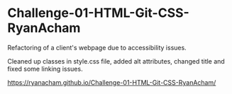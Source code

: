 # Challenge-01-HTML-Git-CSS-RyanAcham
Refactoring of a client's webpage due to accessibility issues.

Cleaned up classes in style.css file, added alt attributes, changed title and fixed some linking issues.


https://ryanacham.github.io/Challenge-01-HTML-Git-CSS-RyanAcham/
